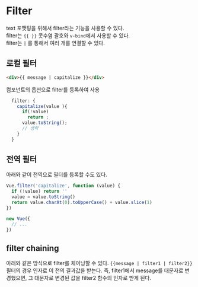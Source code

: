 # Filter

text 포맷팅을 위해서 filter라는 기능을 사용할 수 있다.  
filter는 `{{ }}` 콧수염 괄호와 `v-bind`에서 사용할 수 있다.  
filter는 `|` 를 통해서 여러 개를  연결할 수 있다. 

## 로컬 필터

```html
<div>{{ message | capitalize }}</div>
```
컴포넌트의 옵션으로 filter를 등록하여 사용
```js
  filter: {
    capitalize(value ){
      if(!value)
        return ;
      value.toString(); 
      // 생략
    }
  }
```
## 전역 필터

아래와 같이 전역으로 필터를 등록할 수도 있다. 

```js
Vue.filter('capitalize', function (value) {
  if (!value) return ''
  value = value.toString()
  return value.charAt(0).toUpperCase() + value.slice(1)
})

new Vue({
  // ...
})
``` 

## filter chaining

아래와 같은 방식으로 filter를 체이닝할 수 있다. 
` {{message | filter1 | filter2}} `
필터의 경우 인자로 이 전의 결과값을 받는다. 즉, filter1에서 message를 대문자로 변경했으면, 그 대문자로 변경된 값을 filter2 함수의 인자로 받게 된다. 